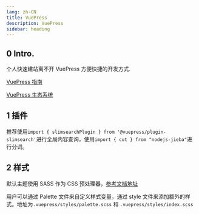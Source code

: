 ```yaml
---
lang: zh-CN
title: VuePress
description: VuePress
sidebar: heading
---
```


## 0 Intro.

个人快速建站离不开 VuePress 方便快捷的开发方式.

[VuePress 指南](https://vuepress.vuejs.org/zh/)

[VuePress 生态系统](https://ecosystem.vuejs.press/zh/themes/default/config.html)

## 1 插件

推荐使用`import { slimsearchPlugin } from '@vuepress/plugin-slimsearch'`进行全局内容查询，使用`import { cut } from "nodejs-jieba"`进行分词。

## 2 样式

默认主题使用 SASS 作为 CSS 预处理器，[参考文档地址](https://ecosystem.vuejs.press/zh/themes/default/styles.html)

用户可以通过 Palette 文件来自定义样式变量，通过 style 文件来添加额外的样式。地址为`.vuepress/styles/palette.scss` 和 `.vuepress/styles/index.scss`
